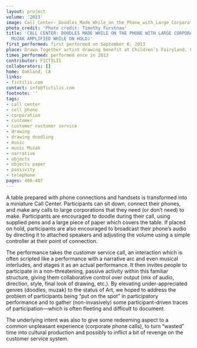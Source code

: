 ```yaml
---
layout: project
volume: '2013'
image: Call_Center-_Doodles_Made_While_on_the_Phone_with_Large_Corporations_and_Muzak_Amplified_While_On_Hold.jpg
photo_credit: 'Photo credit: Timothy Furstnau'
title: 'CALL CENTER: DOODLES MADE WHILE ON THE PHONE WITH LARGE CORPORATIONS (AND
  MUZAK AMPLIFIED WHILE ON HOLD)'
first_performed: first performed on September 6, 2013
place: Drawn Together artist drawing benefit at Children’s Fairyland, Oakland, CA
times_performed: performed once in 2013
contributor: FICTILIS
collaborators: []
home: Oakland, CA
links:
- fictilis.com
contact: info@fictilis.com
footnote: ''
tags:
- call center
- cell phone
- corporation
- customer
- customer customer service
- drawing
- drawing doodling
- music
- music Muzak
- narrative
- objects
- objects paper
- passivity
- telephone
pages: 406-407
---
```


A table prepared with phone connections and handsets is transformed into a miniature Call Center. Participants can sit down, connect their phones, and make any calls to large corporations that they need (or don’t need) to make. Participants are encouraged to doodle during their call, using supplied pens and a large piece of paper which covers the table. If placed on hold, participants are also encouraged to broadcast their phone’s audio by directing it to attached speakers and adjusting the volume using a simple controller at their point of connection.

The performance takes the customer service call, an interaction which is often scripted like a performance with a narrative arc and even musical interludes, and stages it as an actual performance. It then invites people to participate in a non-threatening, passive activity within this familiar structure, giving them collaborative control over output (mix of audio, direction, style, final look of drawing, etc.). By elevating under-appreciated genres (doodles, muzak) to the status of Art, we hoped to address the problem of participants being “put on the spot” in participatory performance and to gather (non-invasively) some participant-driven traces of participation—which is often fleeting and difficult to document.

The underlying intent was also to give some redeeming aspect to a common unpleasant experience (corporate phone calls), to turn “wasted” time into cultural production and possibly to inflict a bit of revenge on the customer service system.

